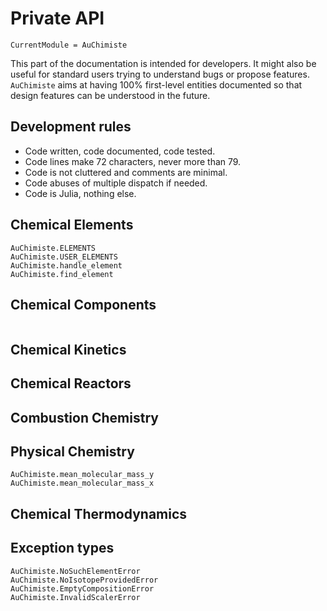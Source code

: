 # Private API

```@meta
CurrentModule = AuChimiste
```

This part of the documentation is intended for developers. It might also be useful for standard users trying to understand bugs or propose features. `AuChimiste` aims at having 100% first-level entities documented so that design features can be understood in the future.

## Development rules

- Code written, code documented, code tested.
- Code lines make 72 characters, never more than 79.
- Code is not cluttered and comments are minimal.
- Code abuses of multiple dispatch if needed.
- Code is Julia, nothing else.

## Chemical Elements

```@docs
AuChimiste.ELEMENTS
AuChimiste.USER_ELEMENTS
AuChimiste.handle_element
AuChimiste.find_element
```

## Chemical Components

```@docs
```

## Chemical Kinetics


## Chemical Reactors


## Combustion Chemistry


## Physical Chemistry

```@docs
AuChimiste.mean_molecular_mass_y
AuChimiste.mean_molecular_mass_x
```

## Chemical Thermodynamics

## Exception types

```@docs
AuChimiste.NoSuchElementError
AuChimiste.NoIsotopeProvidedError
AuChimiste.EmptyCompositionError
AuChimiste.InvalidScalerError
```